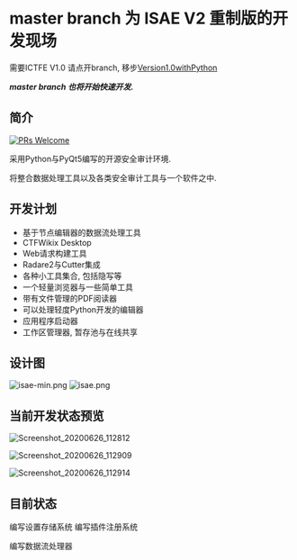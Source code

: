 # master branch 为 ISAE V2 重制版的开发现场

需要ICTFE V1.0 请点开branch, 移步[Version1.0withPython](https://github.com/Reverier-Xu/ISAE/tree/Version1.0withPython)

***master branch 也将开始快速开发.***

## 简介

[![PRs Welcome](https://img.shields.io/badge/PRs-welcome-brightgreen.svg?style=flat-square)](https://github.com/ryanhanwu/How-To-Ask-Questions-The-Smart-Way/pulls)

采用Python与PyQt5编写的开源安全审计环境.

将整合数据处理工具以及各类安全审计工具与一个软件之中.

## 开发计划

* 基于节点编辑器的数据流处理工具
* CTFWikix Desktop
* Web请求构建工具
* Radare2与Cutter集成
* 各种小工具集合, 包括隐写等
* 一个轻量浏览器与一些简单工具
* 带有文件管理的PDF阅读器
* 可以处理轻度Python开发的编辑器
* 应用程序启动器
* 工作区管理器, 暂存池与在线共享

## 设计图

![isae-min.png](https://i.loli.net/2020/05/31/bQP6g2xpBjUqKSE.png)
![isae.png](https://i.loli.net/2020/05/31/TO1m5zWg8iLSpfQ.png)

## 当前开发状态预览

![Screenshot_20200626_112812](https://i.loli.net/2020/06/27/meo9uRaclH6AYtw.png)

![Screenshot_20200626_112909](https://i.loli.net/2020/06/27/wd5sjrotYQGxE6C.png)

![Screenshot_20200626_112914](https://i.loli.net/2020/06/27/4T9cLtY35p8S1iq.png)



## 目前状态

编写设置存储系统
编写插件注册系统

编写数据流处理器